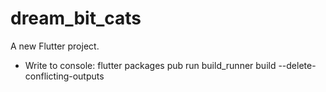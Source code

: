 # dream_bit_cats

A new Flutter project.

- Write to console:
  flutter packages pub run build_runner build --delete-conflicting-outputs